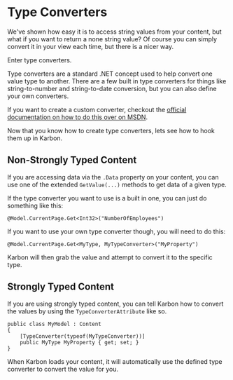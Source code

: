 # Type Converters
We've shown how easy it is to access string values from your content, but what if you want to return a none string value? Of course you can simply convert it in your view each time, but there is a nicer way.

Enter type converters.

Type converters are a standard .NET concept used to help convert one value type to another. There are a few built in type converters for things like string-to-number and string-to-date conversion, but you can also define your own converters.

If you want to create a custom converter, checkout the [official documentation on how to do this over on MSDN](http://msdn.microsoft.com/en-us/library/ayybcxe5.aspx).

Now that you know how to create type converters, lets see how to hook them up in Karbon.

## Non-Strongly Typed Content
If you are accessing data via the `.Data` property on your content, you can use one of the extended `GetValue(...)` methods to get data of a given type.

If the type converter you want to use is a built in one, you can just do something like this:

	@Model.CurrentPage.Get<Int32>("NumberOfEmployees")

If you want to use your own type converter though, you will need to do this:

	@Model.CurrentPage.Get<MyType, MyTypeConverter>("MyProperty")

Karbon will then grab the value and attempt to convert it to the specific type.


## Strongly Typed Content
If you are using strongly typed content, you can tell Karbon how to convert the values by using the `TypeConverterAttribute` like so.

	public class MyModel : Content
	{
		[TypeConverter(typeof(MyTypeConverter))]
		public MyType MyProperty { get; set; }
	}

When Karbon loads your content, it will automatically use the defined type converter to convert the value for you.